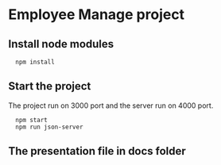 # Employee Manage project

## Install node modules

```
  npm install
```

## Start the project

The project run on 3000 port and the server run on 4000 port.

```
  npm start
  npm run json-server
```

## The presentation file in docs folder
